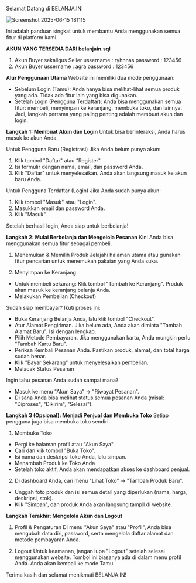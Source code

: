 Selamat Datang di BELANJA.IN!

![Screenshot 2025-06-15 181115](https://github.com/user-attachments/assets/9801ac32-fbd4-4433-8fa3-71cb6b7c7d35)

Ini adalah panduan singkat untuk membantu Anda menggunakan semua fitur di platform kami.



**AKUN YANG TERSEDIA DARI belanjain.sql**
1. Akun Buyer sekaligus Seller
ussername : ryhnnas
password : 123456
2. Akun Buyer
ussername : agra
password : 123456



**Alur Penggunaan Utama**
Website ini memiliki dua mode penggunaan:

- Sebelum Login (Tamu): Anda hanya bisa melihat-lihat semua produk yang ada. Tidak ada fitur lain yang bisa digunakan.
- Setelah Login (Pengguna Terdaftar): Anda bisa menggunakan semua fitur: membeli, menyimpan ke keranjang, membuka toko, dan lainnya.
Jadi, langkah pertama yang paling penting adalah membuat akun dan login.

**Langkah 1: Membuat Akun dan Login**
Untuk bisa berinteraksi, Anda harus masuk ke akun Anda.

Untuk Pengguna Baru (Registrasi)
Jika Anda belum punya akun:
1. Klik tombol "Daftar" atau "Register".
2. Isi formulir dengan nama, email, dan password Anda.
3. Klik "Daftar" untuk menyelesaikan. Anda akan langsung masuk ke akun baru Anda.

Untuk Pengguna Terdaftar (Login)
Jika Anda sudah punya akun:
1. Klik tombol "Masuk" atau "Login".
2. Masukkan email dan password Anda.
3. Klik "Masuk".

Setelah berhasil login, Anda siap untuk berbelanja!

**Langkah 2: Mulai Berbelanja dan Mengelola Pesanan**
Kini Anda bisa menggunakan semua fitur sebagai pembeli.

1. Menemukan & Memilih Produk
Jelajahi halaman utama atau gunakan fitur pencarian untuk menemukan pakaian yang Anda suka.

2. Menyimpan ke Keranjang
- Untuk membeli sekarang: Klik tombol "Tambah ke Keranjang". Produk akan masuk ke keranjang belanja Anda.
- Melakukan Pembelian (Checkout)
  
Sudah siap membayar? Ikuti proses ini:
- Buka Keranjang Belanja Anda, lalu klik tombol "Checkout".
- Atur Alamat Pengiriman. Jika belum ada, Anda akan diminta "Tambah Alamat Baru". Isi dengan lengkap.
- Pilih Metode Pembayaran. Jika menggunakan kartu, Anda mungkin perlu "Tambah Kartu Baru".
- Periksa Kembali Pesanan Anda. Pastikan produk, alamat, dan total harga sudah benar.
- Klik "Bayar Sekarang" untuk menyelesaikan pembelian.
- Melacak Status Pesanan

Ingin tahu pesanan Anda sudah sampai mana?
- Masuk ke menu "Akun Saya" -> "Riwayat Pesanan".
- Di sana Anda bisa melihat status semua pesanan Anda (misal: "Diproses", "Dikirim", "Selesai").

**Langkah 3 (Opsional): Menjadi Penjual dan Membuka Toko**
Setiap pengguna juga bisa membuka toko sendiri.

1. Membuka Toko
- Pergi ke halaman profil atau "Akun Saya".
- Cari dan klik tombol "Buka Toko".
- Isi nama dan deskripsi toko Anda, lalu simpan.
- Menambah Produk ke Toko Anda
- Setelah toko aktif, Anda akan mendapatkan akses ke dashboard penjual.

2. Di dashboard Anda, cari menu "Lihat Toko" -> "Tambah Produk Baru".
- Unggah foto produk dan isi semua detail yang diperlukan (nama, harga, deskripsi, stok).
- Klik "Simpan", dan produk Anda akan langsung tampil di website.
  
**Langkah Terakhir: Mengelola Akun dan Logout**
1. Profil & Pengaturan
Di menu "Akun Saya" atau "Profil", Anda bisa mengubah data diri, password, serta mengelola daftar alamat dan metode pembayaran Anda.

2. Logout
Untuk keamanan, jangan lupa "Logout" setelah selesai menggunakan website. Tombol ini biasanya ada di dalam menu profil Anda. Anda akan kembali ke mode Tamu.

Terima kasih dan selamat menikmati BELANJA.IN!
